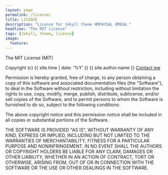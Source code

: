 ```yaml
---
layout: page
permalink: /license/
title: LICENSE
description: "License for Jekyll theme HMFAYSAL OMEGA."
headline: "The MIT License"
tags: [Jekyll, theme, license]
image:
  feature:
---
```


The MIT License (MIT)

Copyright (c) {{ site.time | date: '%Y' }} {{ site.author.name }} <a href="mailto:{{ site.author.email | encode_email }}" title="Contact me">Contact me</a>

Permission is hereby granted, free of charge, to any person obtaining a copy
of this software and associated documentation files (the "Software"), to deal
in the Software without restriction, including without limitation the rights
to use, copy, modify, merge, publish, distribute, sublicense, and/or sell
copies of the Software, and to permit persons to whom the Software is
furnished to do so, subject to the following conditions:

The above copyright notice and this permission notice shall be included in
all copies or substantial portions of the Software.

THE SOFTWARE IS PROVIDED "AS IS", WITHOUT WARRANTY OF ANY KIND, EXPRESS OR
IMPLIED, INCLUDING BUT NOT LIMITED TO THE WARRANTIES OF MERCHANTABILITY,
FITNESS FOR A PARTICULAR PURPOSE AND NONINFRINGEMENT. IN NO EVENT SHALL THE
AUTHORS OR COPYRIGHT HOLDERS BE LIABLE FOR ANY CLAIM, DAMAGES OR OTHER
LIABILITY, WHETHER IN AN ACTION OF CONTRACT, TORT OR OTHERWISE, ARISING FROM,
OUT OF OR IN CONNECTION WITH THE SOFTWARE OR THE USE OR OTHER DEALINGS IN
THE SOFTWARE.
